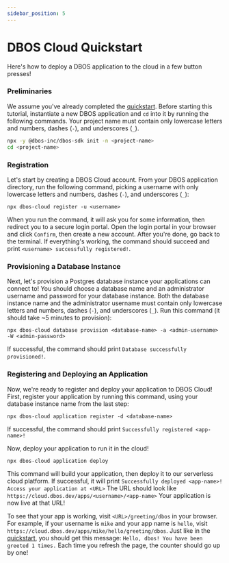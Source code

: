 ```yaml
---
sidebar_position: 5
---
```


# DBOS Cloud Quickstart

Here's how to deploy a DBOS application to the cloud in a few button presses!

### Preliminaries

We assume you've already completed the [quickstart](./quickstart.md).
Before starting this tutorial, instantiate a new DBOS application and `cd` into it by running the following commands.
Your project name must contain only lowercase letters and numbers, dashes (`-`), and underscores (`_`).

```bash
npx -y @dbos-inc/dbos-sdk init -n <project-name>
cd <project-name>
```

### Registration

Let's start by creating a DBOS Cloud account.
From your DBOS application directory, run the following command, picking a username with only lowercase letters and numbers, dashes (`-`), and underscores (`_`):

```
npx dbos-cloud register -u <username>
```

When you run the command, it will ask you for some information, then redirect you to a secure login portal.
Open the login portal in your browser and click `Confirm`, then create a new account.
After you're done, go back to the terminal.
If everything's working, the command should succeed and print `<username> successfully registered!`.


### Provisioning a Database Instance

Next, let's provision a Postgres database instance your applications can connect to!
You should choose a database name and an administrator username and password for your database instance.
Both the database instance name and the administrator username must contain only lowercase letters and numbers, dashes (`-`), and underscores (`_`).
Run this command (it should take ~5 minutes to provision):

```
npx dbos-cloud database provision <database-name> -a <admin-username> -W <admin-password>
```

If successful, the command should print `Database successfully provisioned!`.

### Registering and Deploying an Application

Now, we're ready to register and deploy your application to DBOS Cloud!
First, register your application by running this command, using your database instance name from the last step:

```
npx dbos-cloud application register -d <database-name>
```

If successful, the command should print `Successfully registered <app-name>!`

Now, deploy your application to run it in the cloud!

```
npx dbos-cloud application deploy
```

This command will build your application, then deploy it to our serverless cloud platform.
If successful, it will print `Successfully deployed <app-name>! Access your application at <URL>`
The URL should look like `https://cloud.dbos.dev/apps/<username>/<app-name>`
Your application is now live at that URL!

To see that your app is working, visit `<URL>/greeting/dbos` in your browser.
For example, if your username is `mike` and your app name is `hello`, visit `https://cloud.dbos.dev/apps/mike/hello/greeting/dbos`.
Just like in the [quickstart](./quickstart.md), you should get this message: `Hello, dbos! You have been greeted 1 times.` Each time you refresh the page, the counter should go up by one!